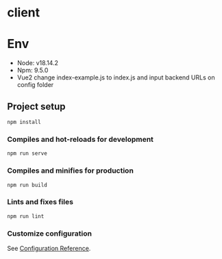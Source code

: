 # client
# Env
- Node: v18.14.2
- Npm: 9.5.0
- Vue2
change index-example.js to index.js and input backend URLs on config folder

## Project setup
```
npm install
```

### Compiles and hot-reloads for development
```
npm run serve
```

### Compiles and minifies for production
```
npm run build
```

### Lints and fixes files
```
npm run lint
```

### Customize configuration
See [Configuration Reference](https://cli.vuejs.org/config/).
